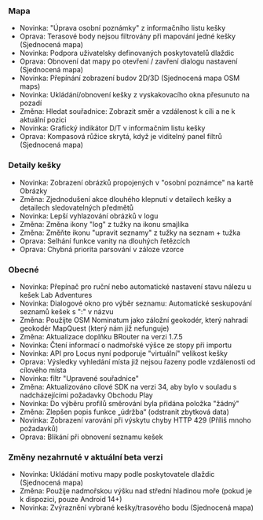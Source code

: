 ### Mapa
- Novinka: "Úprava osobní poznámky" z informačního listu kešky
- Oprava: Terasové body nejsou filtrovány při mapování jedné kešky (Sjednocená mapa)
- Novinka: Podpora uživatelsky definovaných poskytovatelů dlaždic
- Oprava: Obnovení dat mapy po otevření / zavření dialogu nastavení (Sjednocená mapa)
- Novinka: Přepínání zobrazení budov 2D/3D (Sjednocená mapa OSM maps)
- Novinka: Ukládání/obnovení kešky z vyskakovacího okna přesunuto na pozadí
- Změna: Hledat souřadnice: Zobrazit směr a vzdálenost k cíli a ne k aktuální pozici
- Novinka: Grafický indikátor D/T v informačním listu kešky
- Oprava: Kompasová růžice skrytá, když je viditelný panel filtrů (Sjednocená mapa)

### Detaily kešky
- Novinka: Zobrazení obrázků propojených v "osobní poznámce" na kartě Obrázky
- Změna: Zjednodušení akce dlouhého klepnutí v detailech kešky a detailech sledovatelných předmětů
- Novinka: Lepší vyhlazování obrázků v logu
- Změna: Změna ikony "log" z tužky na ikonu smajlíka
- Změna: Změňte ikonu "upravit seznamy" z tužky na seznam + tužka
- Oprava: Selhání funkce vanity na dlouhých řetězcích
- Oprava: Chybná priorita parsování v záloze vzorce

### Obecné
- Novinka: Přepínač pro ruční nebo automatické nastavení stavu nálezu u kešek Lab Adventures
- Novinka: Dialogové okno pro výběr seznamu: Automatické seskupování seznamů kešek s ":" v názvu
- Změna: Použijte OSM Nominatum jako záložní geokodér, který nahradí geokodér MapQuest (který nám již nefunguje)
- Změna: Aktualizace doplňku BRouter na verzi 1.7.5
- Novinka: Čtení informací o nadmořské výšce ze stopy při importu
- Novinka: API pro Locus nyní podporuje "virtuální" velikost kešky
- Oprava: Výsledky vyhledání místa již nejsou řazeny podle vzdálenosti od cílového místa
- Novinka: filtr "Upravené souřadnice"
- Změna: Aktualizováno cílové SDK na verzi 34, aby bylo v souladu s nadcházejícími požadavky Obchodu Play
- Novinka: Do výběru profilů směrování byla přidána položka "žádný"
- Změna: Zlepšen popis funkce „údržba“ (odstranit zbytková data)
- Novinka: Zobrazení varování při výskytu chyby HTTP 429 (Příliš mnoho požadavků)
- Oprava: Blikání při obnovení seznamu kešek

### Změny nezahrnuté v aktuální beta verzi
- Novinka: Ukládání motivu mapy podle poskytovatele dlaždic (Sjednocená mapa)
- Změna: Použije nadmořskou výšku nad střední hladinou moře (pokud je k dispozici, pouze Android 14+)
- Novinka: Zvýraznění vybrané kešky/trasového bodu (Sjednocená mapa)
